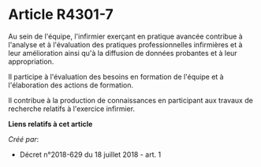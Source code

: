 # Article R4301-7

Au sein de l'équipe, l'infirmier exerçant en pratique avancée contribue à l'analyse et à l'évaluation des pratiques
professionnelles infirmières et à leur amélioration ainsi qu'à la diffusion de données probantes et à leur appropriation.

Il participe à l'évaluation des besoins en formation de l'équipe et à l'élaboration des actions de formation.

Il contribue à la production de connaissances en participant aux travaux de recherche relatifs à l'exercice infirmier.

**Liens relatifs à cet article**

_Créé par_:

  - Décret n°2018-629 du 18 juillet 2018 - art. 1
